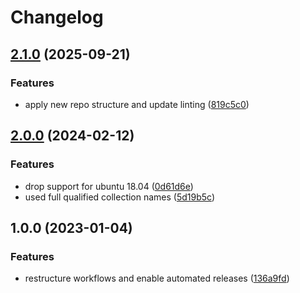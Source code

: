 # Changelog

## [2.1.0](https://github.com/rolehippie/cronlist/compare/v2.0.0...v2.1.0) (2025-09-21)


### Features

* apply new repo structure and update linting ([819c5c0](https://github.com/rolehippie/cronlist/commit/819c5c04ffa46f212ef3dff1ce7d2592ac9f89d4))

## [2.0.0](https://github.com/rolehippie/cronlist/compare/v1.0.0...v2.0.0) (2024-02-12)


### Features

* drop support for ubuntu 18.04 ([0d61d6e](https://github.com/rolehippie/cronlist/commit/0d61d6ef214499ed44a359d34d0d692c3b8e588a))
* used full qualified collection names ([5d19b5c](https://github.com/rolehippie/cronlist/commit/5d19b5c5ed9117e3ac7c9072a20f81e2af46a49d))

## 1.0.0 (2023-01-04)


### Features

* restructure workflows and enable automated releases ([136a9fd](https://github.com/rolehippie/cronlist/commit/136a9fd9b9bc68a6ce9d306c8abc6c7679538103))
